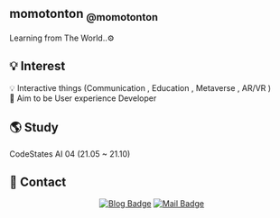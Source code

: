 ## momotonton <sub> @momotonton</sub>


Learning from The World..⚙

## 💡  Interest


💡 Interactive things (Communication , Education , Metaverse , AR/VR )<br>
🐣 Aim to be User experience Developer


## 🌎  Study

CodeStates AI 04 (21.05 ~ 21.10)

## 🌈 Contact
<div align=center>
  
[![Blog Badge](http://img.shields.io/badge/-Blog-blueviolet?style=flat-square&logo=FF5722&link=https://momotonton.tistory.com/)](https://momotonton.tistory.com/)
[![Mail Badge](https://img.shields.io/badge/-Mail-d14836?style=flat-square&logo=Gmail&logoColor=white&link=:mailto:justartwo@gmail.com)](mailto:justartwo@gmail.com)
<!--[![Instagram Badge](https://img.shields.io/badge/-Instagram-E4405F?style=flat-square&logo=instagram&logoColor=white&link=https://www.instagram.com/momotontonko/)](https://www.instagram.com/momotontonko/) 
[![Youtube Badge](https://img.shields.io/badge/Youtube-ff0000?style=flat-square&logo=youtube&link=https://www.youtube.com/channel/UC3NTLTJXJOK7wQLBMkqSBJg)](https://www.youtube.com/channel/UC3NTLTJXJOK7wQLBMkqSBJg/featured)-->

</div>
